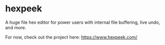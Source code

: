 # hexpeek

A huge file hex editor for power users with internal file buffering, live undo, and more.

For now, check out the project here: https://www.hexpeek.com/
